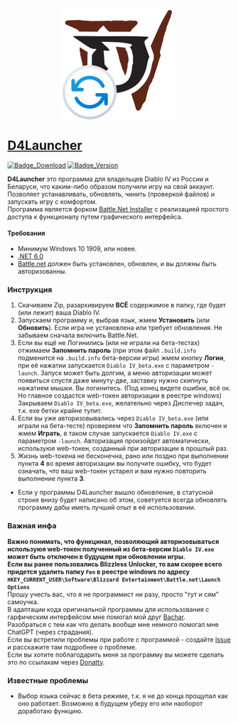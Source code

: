 <p align="center"><img src="logo.png" alt="D4Launcher logo"/></p>

# [D4Launcher](https://github.com/EvilToasterDBU/D4Launcher)

[![Badge_Download]][Download_GitHub] [![Badge_Version]][Version]

<b>D4Launcher</b> это программа для владельцев Diablo IV из России и Беларуси, что каким-либо образом получили игру на свой аккаунт.<br>
Позволяет устанавливать, обновлять, чинить (проверкой файлов) и запускать игру с комфортом.<br>
Программа является форком [Battle.Net Installer](https://github.com/barncastle/Battle.Net-Installer) с реализацией простого доступа к функционалу путем графического интерфейса.

#### <b>Требования</b>
- Минимум Windows 10 1909, или новее.
- [.NET 6.0](https://dotnet.microsoft.com/download/dotnet)
- [Battle.net](https://www.blizzard.com/en-us/apps/battle.net/desktop) должен быть установлен, обновлен, и вы должны быть авторизованны.

### <b>Инструкция</b>
1. Скачиваем Zip, разархивируем <b>ВСЁ</b> содержимое в папку, где будет (или лежит) ваша Diablo IV.
2. Запускаем программу и, выбрав язык, жмем <b>Установить</b> (или <b>Обновить</b>). Если игра не установлена или требует обновления. Не забываем сначала включить Battle.Net.
3. Если вы ещё не Логинились (или не играли на бета-тестах) отжимаем <b>Запомнить пароль</b> (при этом файл `.build.info` подменится на `.build.info` бета-версии игры) жмем кнопку <b>Логин</b>, при её нажатии запускается `Diablo IV_beta.exe` с параметром `-launch`. Запуск может быть долгим, а меню авторизации может появиться спустя даже минуту-две, заставку нужно скипнуть нажатием мышки. Вы логинитесь. (Под конец видете ошибки, всё ок. Но главное создастся web-токен авторизации в реестре windows) Закрываем `Diablo IV_beta.exe`, желательно через Диспечер задач, т.к. exe бетки крайне тупит.
4. Если вы уже авторизовывались через `Diablo IV_beta.exe` (или играли на бета-тесте) проверяем что <b>Запомнить пароль</b> включен и жмем <b>Играть</b>, в таком случае запускается `Diablo IV.exe` с параметром `-launch`. Авторизация произойдет автоматически, используюя web-токен, созданный при авторизации в прошлый раз.
5. Жизнь web-токена не бесконечна, рано или поздно при выполнении пункта <b>4</b> во время авторизации вы получите ошибку, что будет означать, что ваш web-токен устарел и вам нужно повторить выполнение пункта <b>3</b>.
- Если у программы D4Launcher вышло обновление, в статусной строке внизу будет написано об этом, советуется всегда обновлять программу дабы иметь лучший опыт в её использовании.

### <b>Важная инфа</b>
<b>Важно понимать, что функцинал, позволяющий авторизовываться используюя web-токен полученный из бета-версии `Diablo IV.exe` может быть отключен в будущем при обновлении игры.</b><br>
<b>Если вы ранее пользовались Blizzless Unlocker, то вам скорее всего придется удалить папку `Fen` в реестре windows по адресу `HKEY_CURRENT_USER\Software\Blizzard Entertainment\Battle.net\Launch Options
`</b><br>
Прошу учесть вас, что я не программист ни разу, просто "тут и сям" самоучка.<br>
В адаптации кода оригинальной программы для использования с гарфическим интерфейсом мне помогал мой друг [Bachar](https://github.com/Bachar-official).<br>
Разобраться с тем как что делать вообще мне немного помогал мне ChatGPT (через страдания).<br>
Если вы встретили проблемы при работе с программой - создайте [Issue](https://github.com/EvilToasterDBU/D4Launcher/issues/new/choose) и расскажите там подробнее о проблеме.<br>
Если вы хотите поблагодарить меня за программу вы можете сделать это по ссылакам через [Donatty](https://donatty.com/eviltoaster).

### <b>Известные проблемы</b>
- Выбор языка сейчас в бета режиме, т.к. я не до конца прощупал как оно работает. Возможно в будущем уберу его или наоборот доработаю функцию.
<!----------------------------------------------------------------------------->

[Download_GitHub]: https://github.com/EvilToasterDBU/D4Launcher/releases/latest/download/D4Launcher.zip
[Version]: https://github.com/EvilToasterDBU/D4Launcher/releases/latest

<!---------------------------------{ Badges }---------------------------------->

[Badge_Download]: https://img.shields.io/github/downloads/EvilToasterDBU/D4Launcher/total?color=green&label=Скачать&logo=windows&style=for-the-badge
[Badge_Version]: https://img.shields.io/github/v/release/EvilToasterDBU/D4Launcher?label=последняя%20версия&logo=github&style=for-the-badge
